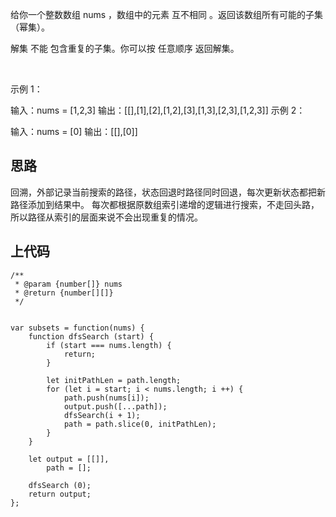 给你一个整数数组 nums ，数组中的元素 互不相同 。返回该数组所有可能的子集（幂集）。

解集 不能 包含重复的子集。你可以按 任意顺序 返回解集。

 

示例 1：

输入：nums = [1,2,3]
输出：[[],[1],[2],[1,2],[3],[1,3],[2,3],[1,2,3]]
示例 2：

输入：nums = [0]
输出：[[],[0]]

## 思路
回溯，外部记录当前搜索的路径，状态回退时路径同时回退，每次更新状态都把新路径添加到结果中。
每次都根据原数组索引递增的逻辑进行搜索，不走回头路，所以路径从索引的层面来说不会出现重复的情况。

## 上代码
```
/**
 * @param {number[]} nums
 * @return {number[][]}
 */


var subsets = function(nums) {
    function dfsSearch (start) {
        if (start === nums.length) {
            return;
        }

        let initPathLen = path.length;
        for (let i = start; i < nums.length; i ++) {
            path.push(nums[i]);
            output.push([...path]);
            dfsSearch(i + 1);
            path = path.slice(0, initPathLen);
        }
    }

    let output = [[]],
        path = [];

    dfsSearch (0);
    return output;
};
```